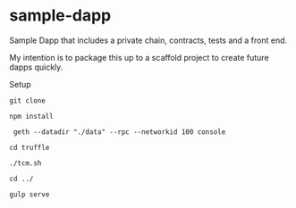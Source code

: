 # sample-dapp
Sample Dapp that includes a private chain, contracts, tests and a front end.

My intention is to package this up to a scaffold project to create future dapps quickly.

Setup

``` git clone ``` 

``` npm install ```

``` geth --datadir "./data" --rpc --networkid 100 console```

```cd truffle ```

``` ./tcm.sh ```

``` cd ../ ```

``` gulp serve ```
